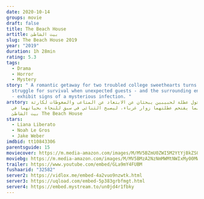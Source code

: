 ```yaml
---
date: 2020-10-14
groups: movie
draft: false
title: The Beach House
artitle: بيت الشاطئ
slug: The Beach House 2019
year: "2019"
duration: 1h 28min
rating: 5.3
tags:
  - Drama
  - Horror
  - Mystery
story: " A romantic getaway for two troubled college sweethearts turns into a
  struggle for survival when unexpected guests - and the surrounding environment
  - exhibit signs of a mysterious infection. "
arstory: تتحول عطلة لحبيبين يبحثان عن الابتعاد عن المتاعب والضغوطات لكارثة
  مروعة، حينما يقتحم عطلتهما زوار غرباء، ليصبح الثنائي في سبق للنجاة بحياتهما في
  بيت الشاطئ The Beach House
stars:
  - Liana Liberato
  - Noah Le Gros
  - Jake Weber
imdbid: tt10843306
parentsguide: 15
moviecover: https://m.media-amazon.com/images/M/MV5BZmU0ZWI5M2YtYjBkZS00MjRiLThiNDQtNDZlZjE3ZjAxYTY0XkEyXkFqcGdeQXVyMjg0NjcyNA@@._V1_UY883_.jpg
moviebg: https://m.media-amazon.com/images/M/MV5BMzA2NzNmMWMtNWIxMy00MWU0LTgxYTktNzhhYzRmZTdjNGU0XkEyXkFqcGdeQXVyMjg0NjcyNA@@._V1_UX1280_.jpg
trailer: https://www.youtube.com/embed/GLa9mY4FUBM
fushaarid: "32582"
server2: https://vidlox.me/embed-4a2vuo9nzwtk.html
server3: https://uqload.com/embed-5p383grbfmgt.html
server4: https://embed.mystream.to/un0jd4r1fbky
---
```


